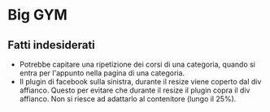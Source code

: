 Big GYM
 =======
 
Fatti indesiderati
 -----------
  
  * Potrebbe capitare una ripetizione dei corsi di una categoria, quando si entra per l'appunto nella pagina di una categoria.
  * Il plugin di facebook sulla sinistra, durante il resize viene coperto dal div affianco. Questo per evitare che durante il resize il plugin copra il div affianco. Non si riesce ad adattarlo al contenitore (lungo il 25%). 
  
  

